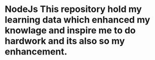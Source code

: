 # NodeJs This repository hold my learning data which enhanced my knowlage and inspire me to do hardwork and its also so my enhancement.
